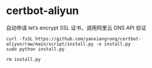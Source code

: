 # certbot-aliyun
自动申请 let‘s encrypt SSL 证书，调用阿里云 DNS API 验证

```shell
curl -fsSL https://github.com/yanxiangrong/certbot-aliyun/raw/main/script/install.py -o install.py
sudo python install.py
```

```shell
rm install.py
```